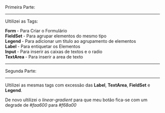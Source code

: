 Primeira Parte:<br> 
<hr>
Ultilizei as Tags: <br> 

  <strong>Form </strong>- Para Criar o Formulário <br>
  <strong>FieldSet </strong>- Para agrupar elementos do mesmo tipo <br>
  <strong>Legend </strong>- Para adicionar um titulo ao agrupamento de elementos <br>
  <strong>Label </strong>- Para entiquetar os Elementos <br>
  <strong>Input </strong>- Para inserir as caixas de textos e o radio <br>
  <strong>TextArea </strong>- Para inserir a area de texto <br>
  
  <hr>
  
  Segunda Parte:<br>
  <hr>
  Ultilizei as mesmas tags com excessão das <strong>Label</strong>, <strong>TextArea</strong>, <strong>FieldSet</strong> e <strong>Legend</strong>.<br>
  <p>
  De novo ultilizei o <i>linear-gradient</i> para que meu botão fica-se com um degrade de <i>#faa600</i> para <i>#f68a00</i>
  </p>
  
  
  
